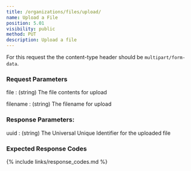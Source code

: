```yaml
---
title: /organizations/files/upload/
name: Upload a File
position: 5.01
visibility: public
method: PUT
description: Upload a file
---
```


For this request the the content-type header should be `multipart/form-data`.

### Request Parameters

file
: (string) The file contents for upload

filename
: (string) The filename for upload

### Response Parameters:

uuid
: (string) The Universal Unique Identifier for the uploaded file

### Expected Response Codes

{% include links/response_codes.md %}

